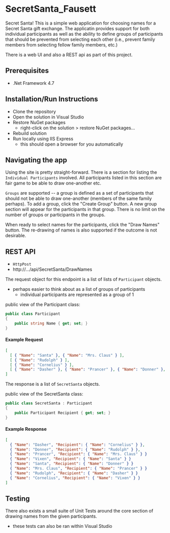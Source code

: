 # SecretSanta_Fausett
Secret Santa!
This is a simple web application for choosing names for a Secret Santa gift exchange.
The applicatin provides support for both individual participants as well as the ability to define groups of participants that should be prevented from selecting each other (i.e., prevent family members from selecting fellow family members, etc.)

There is a web UI and also a REST api as part of this project.

## Prerequisites
- .Net Framework 4.7

## Installation/Run Instructions
- Clone the repository
- Open the solution in Visual Studio
- Restore NuGet packages
  - right-click on the solution > restore NuGet packages...
- Rebuild solution
- Run locally using IIS Express
  - this should open a browser for you automatically

## Navigating the app
Using the site is pretty straight-forward. There is a section for listing the `Individual Participants` involved. 
All participants listed in this section are fair game to be able to draw one-another etc. 

`Groups` are supported -- a group is defined as a set of participants that should not be able to draw one-another (members of the same family perhaps).
To add a group, click the "Create Group" button. A new group section will appear for the participants in that group.
There is no limit on the number of groups or participants in the groups.

When ready to select names for the participants, click the "Draw Names" button. The re-drawing of names is also supported if the outcome is not desirable. 

## REST API
- `HttpPost`
- http://.../api/SecretSanta/DrawNames

The request object for this endpoint is a list of lists of `Participant` objects.
- perhaps easier to think about as a list of groups of participants
  - individual participants are represented as a group of 1

public view of the Participant class:
```C#
public class Participant 
{
    public string Name { get; set; }
}
```

#### Example Request
```json
[
  [ { "Name": "Santa" }, { "Name": "Mrs. Claus" } ],
  [ { "Name": "Rudolph" } ],
  [ { "Name": "Cornelius" } ],
  [ { "Name": "Dasher" }, { "Name": "Prancer" }, { "Name": "Donner" }, { "Name": "Vixen" } ]
]
```
The response is a list of `SecretSanta` objects.

public view of the SecretSanta class:
```C#
public class SecretSanta : Participant 
{
    public Participant Recipient { get; set; }
}
```

#### Example Response
```json
[
  { "Name": "Dasher", "Recipient": { "Name": "Cornelius" } },
  { "Name": "Donner", "Recipient": { "Name": "Rudolph" } },
  { "Name": "Prancer", "Recipient": { "Name": "Mrs. Claus" } }
  { "Name": "Vixen", "Recipient": { "Name": "Santa" } }
  { "Name": "Santa", "Recipient": { "Name": "Donner" } }
  { "Name": "Mrs. Claus", "Recipient": { "Name": "Prancer" } }
  { "Name": "Rudolph", "Recipient": { "Name": "Dasher" } }
  { "Name": "Cornelius", "Recipient": { "Name": "Vixen" } }
]
```

## Testing
There also exists a small suite of Unit Tests around the core section of drawing names from the given participants.
- these tests can also be ran within Visual Studio
